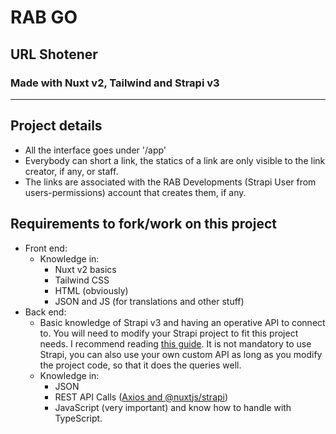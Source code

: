 # RAB GO

## URL Shotener

### Made with Nuxt v2, Tailwind and Strapi v3

---

## Project details

- All the interface goes under '/app'
- Everybody can short a link, the statics of a link are only visible to the link creator, if any, or staff.
- The links are associated with the RAB Developments (Strapi User from users-permissions) account that creates them, if any.

## Requirements to fork/work on this project

- Front end:
  - Knowledge in:
    - Nuxt v2 basics
    - Tailwind CSS
    - HTML (obviously)
    - JSON and JS (for translations and other stuff)
- Back end:
  - Basic knowledge of Strapi v3 and having an operative API to connect to. You will need to modify your Strapi project to fit this project needs. I recommend reading [this guide](https://docs-v3.strapi.io/developer-docs/latest/guides/api-token.html#introduction). It is not mandatory to use Strapi, you can also use your own custom API as long as you modify the project code, so that it does the queries well.
  - Knowledge in:
    - JSON
    - REST API Calls ([Axios and @nuxtjs/strapi](https://docs-v3.strapi.io/developer-docs/latest/developer-resources/content-api/integrations/nuxt-js.html#create-a-nuxt-js-app))
    - JavaScript (very important) and know how to handle with TypeScript.
